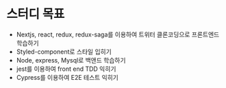 # 스터디 목표

- Nextjs, react, redux, redux-saga를 이용하여 트위터 클론코딩으로 프론트엔드 학습하기
- Styled-component로 스타일 입히기
- Node, express, Mysql로 백앤드 학습하기
- jest를 이용하여 front end TDD 익히기
- Cypress를 이용하여 E2E 테스트 익히기
